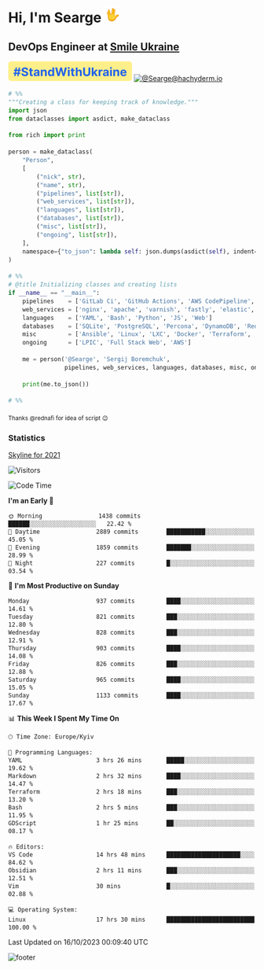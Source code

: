 # Hi, I'm Searge <img src="images/vulcan.webp" style="display: inline-block; margin: 0; height: 2rem" alt="Vulcan salute" />

## DevOps Engineer at [Smile Ukraine](https://smile-ukraine.com/en)

[![Stand With Ukraine](https://raw.githubusercontent.com/vshymanskyy/StandWithUkraine/main/badges/StandWithUkraine.svg)](https://stand-with-ukraine.pp.ua)
<a rel="me" href="https://hachyderm.io/@Searge">![@Searge@hachyderm.io](https://img.shields.io/badge/-@Searge-%232B90D9?logo=mastodon&logoColor=white)</a>

```python
# %%
"""Creating a class for keeping track of knowledge."""
import json
from dataclasses import asdict, make_dataclass

from rich import print

person = make_dataclass(
    "Person",
    [
        ("nick", str),
        ("name", str),
        ("pipelines", list[str]),
        ("web_services", list[str]),
        ("languages", list[str]),
        ("databases", list[str]),
        ("misc", list[str]),
        ("ongoing", list[str]),
    ],
    namespace={"to_json": lambda self: json.dumps(asdict(self), indent=4)},
)

# %%
# @title Initializing classes and creating lists
if __name__ == "__main__":
    pipelines    = ['GitLab Ci', 'GitHub Actions', 'AWS CodePipeline', 'Jenkins']
    web_services = ['nginx', 'apache', 'varnish', 'fastly', 'elastic', 'solr']
    languages    = ['YAML', 'Bash', 'Python', 'JS', 'Web']
    databases    = ['SQLite', 'PostgreSQL', 'Percona', 'DynamoDB', 'Redis']
    misc         = ['Ansible', 'Linux', 'LXC', 'Docker', 'Terraform', 'AWS']
    ongoing      = ['LPIC', 'Full Stack Web', 'AWS']

    me = person('@Searge', 'Sergij Boremchuk',
                pipelines, web_services, languages, databases, misc, ongoing)

    print(me.to_json())

# %%

```

<sub>Thanks @rednafi for idea of script :wink:</sub>

### Statistics

[Skyline for 2021](https://skyline.github.com/Searge/2021)

![Visitors](https://komarev.com/ghpvc/?username=searge&label=Profile%20views&color=0e75b6&style=flat) 
<!--START_SECTION:waka-->
![Code Time](http://img.shields.io/badge/Code%20Time-2%2C281%20hrs%2046%20mins-blue)

**I'm an Early 🐤** 

```text
🌞 Morning                1438 commits        ██████░░░░░░░░░░░░░░░░░░░   22.42 % 
🌆 Daytime                2889 commits        ███████████░░░░░░░░░░░░░░   45.05 % 
🌃 Evening                1859 commits        ███████░░░░░░░░░░░░░░░░░░   28.99 % 
🌙 Night                  227 commits         █░░░░░░░░░░░░░░░░░░░░░░░░   03.54 % 
```
📅 **I'm Most Productive on Sunday** 

```text
Monday                   937 commits         ████░░░░░░░░░░░░░░░░░░░░░   14.61 % 
Tuesday                  821 commits         ███░░░░░░░░░░░░░░░░░░░░░░   12.80 % 
Wednesday                828 commits         ███░░░░░░░░░░░░░░░░░░░░░░   12.91 % 
Thursday                 903 commits         ████░░░░░░░░░░░░░░░░░░░░░   14.08 % 
Friday                   826 commits         ███░░░░░░░░░░░░░░░░░░░░░░   12.88 % 
Saturday                 965 commits         ████░░░░░░░░░░░░░░░░░░░░░   15.05 % 
Sunday                   1133 commits        ████░░░░░░░░░░░░░░░░░░░░░   17.67 % 
```


📊 **This Week I Spent My Time On** 

```text
🕑︎ Time Zone: Europe/Kyiv

💬 Programming Languages: 
YAML                     3 hrs 26 mins       █████░░░░░░░░░░░░░░░░░░░░   19.62 % 
Markdown                 2 hrs 32 mins       ████░░░░░░░░░░░░░░░░░░░░░   14.47 % 
Terraform                2 hrs 18 mins       ███░░░░░░░░░░░░░░░░░░░░░░   13.20 % 
Bash                     2 hrs 5 mins        ███░░░░░░░░░░░░░░░░░░░░░░   11.95 % 
GDScript                 1 hr 25 mins        ██░░░░░░░░░░░░░░░░░░░░░░░   08.17 % 

🔥 Editors: 
VS Code                  14 hrs 48 mins      █████████████████████░░░░   84.62 % 
Obsidian                 2 hrs 11 mins       ███░░░░░░░░░░░░░░░░░░░░░░   12.51 % 
Vim                      30 mins             █░░░░░░░░░░░░░░░░░░░░░░░░   02.88 % 

💻 Operating System: 
Linux                    17 hrs 30 mins      █████████████████████████   100.00 % 
```


 Last Updated on 16/10/2023 00:09:40 UTC
<!--END_SECTION:waka-->

![footer](https://capsule-render.vercel.app/api?type=waving&color=gradient&customColorList=14,21&height=82&section=footer)
